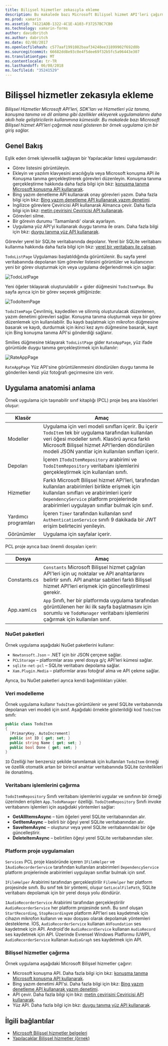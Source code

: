 ```yaml
---
title: Bilişsel hizmetler zekasıyla ekleme
description: Bu makalede bazı Microsoft Bilişsel hizmet API'leri çağırmak nasıl gösteren örnek bir uygulama için bir giriş sağlar.
ms.prod: xamarin
ms.assetid: 74121ADB-1322-4C1E-A103-F37257BC7CB0
ms.technology: xamarin-forms
author: davidbritch
ms.author: dabritch
ms.date: 02/08/2017
ms.openlocfilehash: c577aaf1991082baaf34248ee31899902f692d0b
ms.sourcegitcommit: 66682dd8e93c0e4f5dee69f32b5fc5a96443e307
ms.translationtype: MT
ms.contentlocale: tr-TR
ms.lasthandoff: 06/08/2018
ms.locfileid: "35241529"
---
```

# <a name="adding-intelligence-with-cognitive-services"></a>Bilişsel hizmetler zekasıyla ekleme

_Bilişsel Hizmetler Microsoft API'leri, SDK'ları ve Hizmetleri yüz tanıma, konuşma tanıma ve dil anlama gibi özellikler ekleyerek uygulamalarını daha akıllı hale geliştiricilerin kullanımına kümesidir. Bu makalede bazı Microsoft Bilişsel hizmet API'leri çağırmak nasıl gösteren bir örnek uygulama için bir giriş sağlar._

## <a name="overview"></a>Genel Bakış

Eşlik eden örnek işlevsellik sağlayan bir Yapılacaklar listesi uygulamasıdır:

- Görev listesini görüntüleyin.
- Ekleyin ve yazılım klavyesini aracılığıyla veya Microsoft konuşma API ile Konuşma tanıma gerçekleştirerek görevleri düzenleyin. Konuşma tanıma gerçekleştirme hakkında daha fazla bilgi için bkz: [konuşma tanıma Microsoft konuşma API kullanarak](speech-recognition.md).
- Bing yazım denetleme API kullanarak onay görevleri yazım. Daha fazla bilgi için bkz: [Bing yazım denetleme API kullanarak yazım denetimi](spell-check.md).
- İngilizce görevlere Çeviricisi API kullanarak Almanca çevir. Daha fazla bilgi için bkz: [metin çevirisini Çeviricisi API kullanarak](text-translation.md).
- Görevleri silme.
- Bir görevin durumu 'Tamamlandı' olarak ayarlayın.
- Uygulama yüz API'yi kullanarak duygu tanıma ile oranı. Daha fazla bilgi için bkz: [duygu tanıma yüz API kullanarak](emotion-recognition.md).

Görevler yerel bir SQLite veritabanında depolanır. Yerel bir SQLite veritabanı kullanma hakkında daha fazla bilgi için bkz: [yerel bir veritabanı ile çalışan](~/xamarin-forms/app-fundamentals/databases.md).

`TodoListPage` Uygulaması başlatıldığında görüntülenir. Bu sayfa yerel veritabanında depolanan tüm görevler listesini görüntüler ve kullanıcının yeni bir görev oluşturmak için veya uygulama değerlendirmek için sağlar:

![](images/sample-application-1.png "TodoListPage")

Yeni öğeler tıklayarak oluşturulabilir *+* gider düğmesini `TodoItemPage`. Bu sayfa ayrıca için bir görev seçerek gittiğinizde:

![](images/sample-application-2.png "TodoItemPage")

`TodoItemPage` Çevrilmiş, kaydedilen ve silinmiş oluşturulacak düzenlenen, yazım denetimi görevleri sağlar. Konuşma tanıma oluşturmak veya bir görev düzenlemek için kullanılabilir. Bu kaydı başlatmak için mikrofon düğmesine basarak ve kaydı, durdurmak için ikinci kez aynı düğmesine basarak, kayıt için Bing konuşma tanıma API'si gönderdiği sağlanır.

Smilies düğmesine tıklayarak `TodoListPage` gider `RateAppPage`, yüz ifade görüntüde duygu tanıma gerçekleştirmek için kullanılır:

![](images/sample-application-3.png "RateAppPage")

`RateAppPage` Yüz API'sine görüntülenmesini döndürülen duygu tanıma ile gönderilen kendi yüz fotoğrafı geçirmesine izin verir.

## <a name="understanding-the-application-anatomy"></a>Uygulama anatomisi anlama

Örnek uygulama için taşınabilir sınıf kitaplığı (PCL) proje beş ana klasörleri oluşur:

|Klasör|Amaç|
|--- |--- |
|Modeller|Uygulama için veri modeli sınıfları içerir. Bu içerir `TodoItem` tek bir uygulama tarafından kullanılan veri öğesi modeller sınıfı. Klasörü ayrıca farklı Microsoft Bilişsel hizmet API'lerden döndürülen modeli JSON yanıtlar için kullanılan sınıfları içerir.|
|Depoları|İçeren `ITodoItemRepository` arabirimi ve `TodoItemRepository` veritabanı işlemlerini gerçekleştirmek için kullanılan sınıfı.|
|Hizmetler|Farklı Microsoft Bilişsel hizmet API'leri, tarafından kullanılan arabirimleri birlikte erişmek için kullanılan sınıfları ve arabirimleri içerir `DependencyService` platform projelerinde arabirimleri uygulayan sınıflar bulmak için sınıf.|
|Yardımcı programları|İçeren `Timer` tarafından kullanılan sınıf `AuthenticationService` sınıfı 9 dakikada bir JWT erişim belirtecini yenileyin.|
|Görünümler|Uygulama için sayfalar içerir.|

PCL proje ayrıca bazı önemli dosyaları içerir:

|Dosya|Amaç|
|--- |--- |
|Constants.cs|`Constants` Microsoft Bilişsel hizmet çağrılan API'leri için uç noktalar ve API anahtarlarını belirtir sınıfı. API anahtar sabitleri farklı Bilişsel hizmet API'leri erişmek için güncelleştirilmesi gerekir.|
|App.xaml.cs|`App` Sınıfı, her bir platformda uygulama tarafından görüntülenen her iki ilk sayfa başlatmasını için sorumlu ve `TodoManager` veritabanı işlemlerini çağırmak için kullanılan sınıf.|

### <a name="nuget-packages"></a>NuGet paketleri

Örnek uygulama aşağıdaki NuGet paketlerini kullanır:

- `Newtonsoft.Json` – .NET için bir JSON çerçeve sağlar.
- `PCLStorage` – platformlar arası yerel dosya g/ç API'leri kümesi sağlar.
- `sqlite-net-pcl` – SQLite veritabanı depolama sağlar.
- `Xam.Plugin.Media` – platformlar arası fotoğraf alma ve API çekme sağlar.

Ayrıca, bu NuGet paketleri ayrıca kendi bağımlılıkları yükler.

### <a name="modeling-the-data"></a>Veri modelleme

Örnek uygulama kullanır `TodoItem` görüntülenir ve yerel SQLite veritabanında depolanan veri modeli için sınıf. Aşağıdaki örnekte gösterildiği kod `TodoItem` sınıfı:

```csharp
public class TodoItem
{
  [PrimaryKey, AutoIncrement]
  public int ID { get; set; }
  public string Name { get; set; }
  public bool Done { get; set; }
}
```

`ID` Özelliği her benzersiz şekilde tanımlamak için kullanılan `TodoItem` örneği ve özellik otomatik artan bir birincil anahtar veritabanında SQLite öznitelikleri ile donatılmış.

### <a name="invoking-database-operations"></a>Veritabanı işlemlerini çağırma

`TodoItemRepository` Sınıfı veritabanı işlemlerini uygular ve sınıfının bir örneği üzerinden erişilen `App.TodoManager` özelliği. `TodoItemRepository` Sınıfı invoke veritabanını işlemleri için aşağıdaki yöntemleri sağlar:

- **GetAllItemsAsync** – tüm öğeleri yerel SQLite veritabanından alır.
- **GetItemAsync** – belirli bir öğeyi yerel SQLite veritabanından alır.
- **SaveItemAsync** – oluşturur veya yerel SQLite veritabanındaki bir öğe güncelleştirir.
- **DeleteItemAsync** – belirtilen öğeyi yerel SQLite veritabanından siler.

### <a name="platform-project-implementations"></a>Platform proje uygulamaları

`Services` PCL proje klasöründe içeren `IFileHelper` ve `IAudioRecorderService` tarafından kullanılan arabirimleri `DependencyService` platform projelerinde arabirimleri uygulayan sınıflar bulmak için sınıf.

`IFileHelper` Arabirimi tarafından gerçekleştirilir `FileHelper` her platform projesinde sınıfı. Bu sınıf tek bir yöntemi, oluşur `GetLocalFilePath`, SQLite veritabanı depolamak için bir yerel dosya yolu döndürür.

`IAudioRecorderService` Arabirimi tarafından gerçekleştirilir `AudioRecorderService` her platform projesinde sınıfı. Bu sınıf oluşan `StartRecording`, `StopRecording`ve platform API'leri ses kaydetmek için cihazın mikrofon kullanın ve wav dosyası olarak depolamak yöntemleri destekleme. İOS, `AudioRecorderService` kullanan `AVFoundation` ses kaydetmek için API. Android'de `AudioRecordService` kullanan `AudioRecord` ses kaydetmek için API. Üzerinde Evrensel Windows Platformu (UWP), `AudioRecorderService` kullanan `AudioGraph` ses kaydetmek için API.

### <a name="invoking-cognitive-services"></a>Bilişsel hizmetler çağırma

Örnek uygulama aşağıdaki Microsoft Bilişsel hizmetler çağırır:

- Microsoft konuşma API. Daha fazla bilgi için bkz: [konuşma tanıma Microsoft konuşma API kullanarak](speech-recognition.md).
- Bing yazım denetimi API'si. Daha fazla bilgi için bkz: [Bing yazım denetleme API kullanarak yazım denetimi](spell-check.md).
- API çevir. Daha fazla bilgi için bkz: [metin çevirisini Çeviricisi API kullanarak](text-translation.md).
- Yüz API. Daha fazla bilgi için bkz: [duygu tanıma yüz API kullanarak](emotion-recognition.md).

## <a name="related-links"></a>İlgili bağlantılar

- [Microsoft Bilişsel hizmetler belgeleri](https://www.microsoft.com/cognitive-services/documentation)
- [Yapılacaklar Bilişsel hizmetler (örnek)](https://developer.xamarin.com/samples/xamarin-forms/WebServices/TodoCognitiveServices/)
